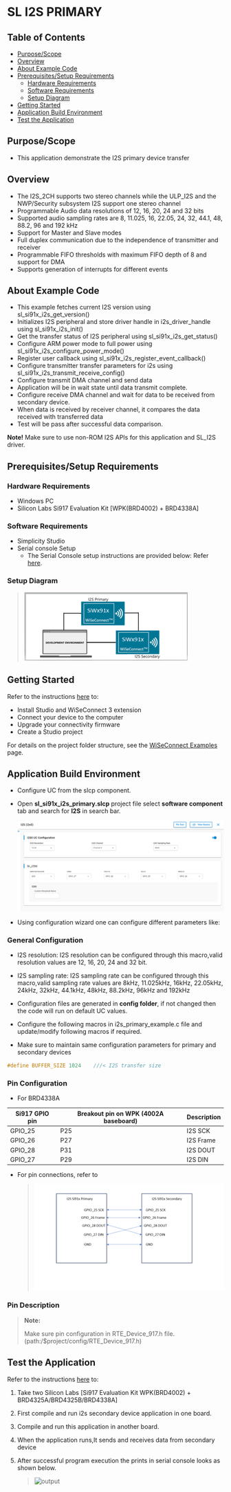 # SL I2S PRIMARY

## Table of Contents

- [Purpose/Scope](#purposescope)
- [Overview](#overview)
- [About Example Code](#about-example-code)
- [Prerequisites/Setup Requirements](#prerequisitessetup-requirements)
  - [Hardware Requirements](#hardware-requirements)
  - [Software Requirements](#software-requirements)
  - [Setup Diagram](#setup-diagram)
- [Getting Started](#getting-started)
- [Application Build Environment](#application-build-environment)
- [Test the Application](#test-the-application)

## Purpose/Scope

- This application demonstrate the I2S primary device transfer

## Overview

- The I2S_2CH supports two stereo channels while the ULP_I2S and the NWP/Security subsystem I2S support one stereo channel
- Programmable Audio data resolutions of 12, 16, 20, 24 and 32 bits
- Supported audio sampling rates are 8, 11.025, 16, 22.05, 24, 32, 44.1, 48, 88.2, 96 and 192 kHz
- Support for Master and Slave modes
- Full duplex communication due to the independence of transmitter and receiver
- Programmable FIFO thresholds with maximum FIFO depth of 8 and support for DMA
- Supports generation of interrupts for different events

## About Example Code

- This example fetches current I2S version using sl_si91x_i2s_get_version()
- Initializes I2S peripheral and store driver handle in i2s_driver_handle using sl_si91x_i2s_init()
- Get the transfer status of I2S peripheral using sl_si91x_i2s_get_status()
- Configure ARM power mode to full power using sl_si91x_i2s_configure_power_mode()
- Register user callback using sl_si91x_i2s_register_event_callback()
- Configure transmitter transfer parameters for i2s using sl_si91x_i2s_transmit_receive_config()
- Configure transmit DMA channel and send data
- Application will be in wait state until data transmit complete.
- Configure receive DMA channel and wait for data to be received from secondary device.
- When data is received by receiver channel, it compares the data received with transferred data
- Test will be pass after successful data comparison.

**Note!** Make sure to use non-ROM I2S APIs for this application and SL_I2S driver.

## Prerequisites/Setup Requirements

### Hardware Requirements

- Windows PC
- Silicon Labs Si917 Evaluation Kit [WPK(BRD4002) + BRD4338A]

### Software Requirements

- Simplicity Studio
- Serial console Setup
  - The Serial Console setup instructions are provided below:
Refer [here](https://docs.silabs.com/wiseconnect/latest/wiseconnect-getting-started/getting-started-with-soc-mode#perform-console-output-and-input-for-brd4338-a).

### Setup Diagram

 >![Figure: Introduction](resources/readme/setupdiagram.png)

## Getting Started

Refer to the instructions [here](https://docs.silabs.com/wiseconnect/latest/wiseconnect-getting-started/) to:

- Install Studio and WiSeConnect 3 extension
- Connect your device to the computer
- Upgrade your connectivity firmware
- Create a Studio project

For details on the project folder structure, see the [WiSeConnect Examples](https://docs.silabs.com/wiseconnect/latest/wiseconnect-examples/#example-folder-structure) page.

## Application Build Environment

- Configure UC from the slcp component.
- Open **sl_si91x_i2s_primary.slcp** project file select **software component** tab and search for **I2S** in search bar.

  ![Figure: Introduction](resources/uc_screen/i2s_primary_uc_screen.png)

- Using configuration wizard one can configure different parameters like:

### General Configuration

- I2S resolution: I2S resolution can be configured through this macro,valid resolution values are 12, 16, 20, 24 and 32 bit.
- I2S sampling rate: I2S sampling rate can be configured through this macro,valid sampling rate values are
    8kHz, 11.025kHz, 16kHz, 22.05kHz, 24kHz, 32kHz, 44.1kHz, 48kHz, 88.2kHz, 96kHz and 192kHz

- Configuration files are generated in **config folder**, if not changed then the code will run on default UC values.
- Configure the following macros in i2s_primary_example.c file and update/modify following macros if required.
- Make sure to maintain same configuration parameters for primary and secondary devices

```C
#define BUFFER_SIZE 1024    ///< I2S transfer size
```

### Pin Configuration

- For BRD4338A

| Si917 GPIO pin | Breakout pin on WPK (4002A baseboard) | Description             |
| ---------------| --------------------------------------|------------------------ |
| GPIO_25        | P25                                   | I2S SCK                 |
| GPIO_26        | P27                                   | I2S Frame               |
| GPIO_28        | P31                                   | I2S DOUT                |
| GPIO_27        | P29                                   | I2S DIN                 |

- For pin connections, refer to

   >![Figure: Pin connections](resources/readme/image505d.png)

### Pin Description

> **Note:**
>
> Make sure pin configuration in RTE_Device_917.h file.(path:/$project/config/RTE_Device_917.h)

## Test the Application

Refer to the instructions [here](https://docs.silabs.com/wiseconnect/latest/wiseconnect-getting-started/) to:

1. Take two Silicon Labs [Si917 Evaluation Kit WPK(BRD4002) + BRD4325A/BRD4325B/BRD4338A]
2. First compile and run i2s secondary device application in one board.
3. Compile and run this application in another board.
4. When the application runs,It sends and receives data from secondary device
5. After successful program execution the prints in serial console looks as shown below.

   >![output](resources/readme/output_i2s_primary.png)
